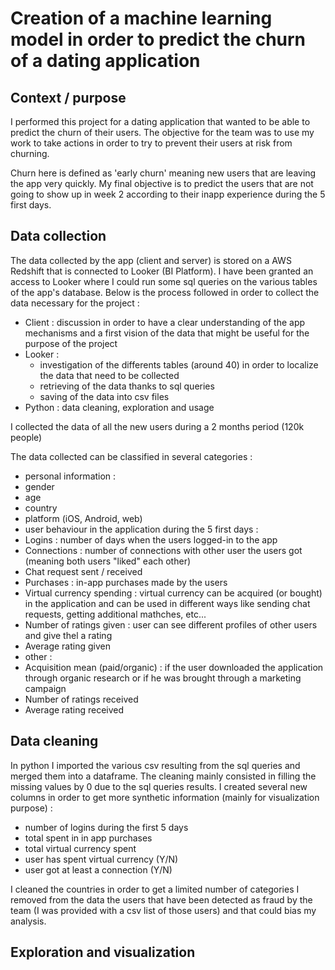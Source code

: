 # Creation of a machine learning model in order to predict the churn of a dating application

## Context / purpose
I performed this project for a dating application that wanted to be able to predict the churn of their users.
The objective for the team was to use my work to take actions in order to try to prevent their users at risk from churning.

Churn here is defined as 'early churn' meaning new users that are leaving the app very quickly.
My final objective is to predict the users that are not going to show up in week 2 according to their inapp experience during the 5 first days. 

## Data collection
The data collected by the app (client and server) is stored on a AWS Redshift that is connected to Looker (BI Platform).
I have been granted an access to Looker where I could run some sql queries on the various tables of the app's database.
Below is the process followed in order to collect the data necessary for the project :
* Client : discussion in order to have a clear understanding of the app mechanisms and a first vision of the data that might be useful for the purpose of the project
* Looker : 
  * investigation of the differents tables (around 40) in order to localize the data that need to be collected
  * retrieving of the data thanks to sql queries
  * saving of the data into csv files
* Python : data cleaning, exploration and usage

I collected the data of all the new users during a 2 months period (120k people)

The data collected can be classified in several categories :
* personal information :
 * gender
 * age
 * country
 * platform (iOS, Android, web)
* user behaviour in the application during the 5 first days :
 * Logins : number of days when the users logged-in to the app
 * Connections : number of connections with other user the users got (meaning both users "liked" each other)
 * Chat request sent / received
 * Purchases : in-app purchases made by the users
 * Virtual currency spending : virtual currency can be acquired (or bought) in the application and can be used in different ways like sending chat requests, getting additional mathches, etc...
 * Number of ratings given : user can see different profiles of other users and give thel a rating
 * Average rating given
* other :
 * Acquisition mean (paid/organic) : if the user downloaded the application through organic research or if he was brought through a marketing campaign
 * Number of ratings received
 * Average rating received
 
## Data cleaning
In python I imported the various csv resulting from the sql queries and merged them into a dataframe.
The cleaning mainly consisted in filling the missing values by 0 due to the sql queries results.
I created several new columns in order to get more synthetic information (mainly for visualization purpose) :
* number of logins during the first 5 days
* total spent in in app purchases
* total virtual currency spent
* user has spent virtual currency (Y/N)
* user got at least a connection (Y/N)

I cleaned the countries in order to get a limited number of categories
I removed from the data the users that have been detected as fraud by the team (I was provided with a csv list of those users) and that could bias my analysis.

## Exploration and visualization







